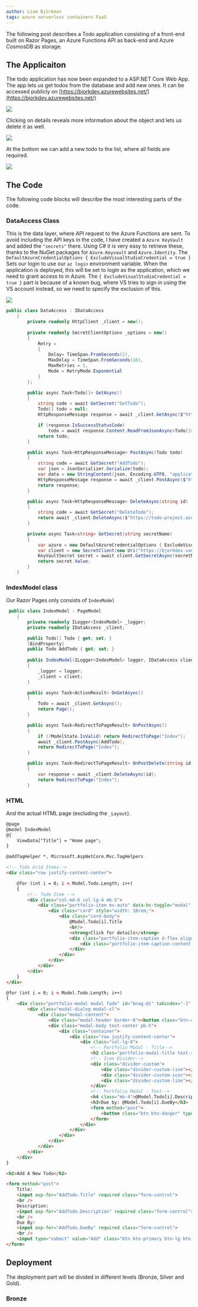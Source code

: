 ```yaml
---
author: Liam Björkman
tags: azure serverless containers FaaS
---
```




The following post describes a Todo application consisting of a front-end built on Razor Pages, an Azure Functions API as back-end and Azure CosmosDB as storage.

## The Applicaiton

The todo application has now been expanded to a ASP.NET Core Web App. The app lets us get todos from the database and add new ones. It can be accessed publicly on [https://bjorkdev.azurewebsites.net/](https://bjorkdev.azurewebsites.net/)



<img src="/img/todo1.png">

Clicking on details reveals more information about the object and lets us delete it as well.

<img src="/img/todo2.png">

At the bottom we can add a new todo to the list, where all fields are required.

<img src="/img/todo3.png">



## The Code

The following code blocks will describe the most interesting parts of the code.

### DataAccess Class

This is the data layer, where API request to the Azure Functions are sent. To avoid including the API keys in the code, I have created a `Azure KeyVault` and added the `"secrets"` there. Using C# it is very easy to retrieve these, thanks to the NuGet packages for `Azure.Keyvault` and `Azure.Identity`. The `DefaultAzureCredentialOptions { ExcludeVisualStudioCredential = true }` Sets our login to use our `az login` environment variable. When the application is deployed, this will be set to login as the application, which we need to grant access to in Azure. The `{ ExcludeVisualStudioCredential = true }` part is because of a known bug, where VS tries to sign in using the VS account instead, so we need to specify the exclusion of this.

<img src="/img/azureportal3.png">

```c#
public class DataAccess : IDataAccess
    {
        private readonly HttpClient _client = new();
        
        private readonly SecretClientOptions _options = new()
        {
            Retry =
            {
                Delay= TimeSpan.FromSeconds(2),
                MaxDelay = TimeSpan.FromSeconds(16),
                MaxRetries = 5,
                Mode = RetryMode.Exponential
            }
        };

        public async Task<Todo[]> GetAsync()
        {
            string code = await GetSecret("GetTodo");
            Todo[] todo = null;
            HttpResponseMessage response = await _client.GetAsync($"https://todo-project.azurewebsites.net/api/todo?code={code}");

            if (response.IsSuccessStatusCode)
                todo = await response.Content.ReadFromJsonAsync<Todo[]>();
            return todo;
        }

        public async Task<HttpResponseMessage> PostAsync(Todo todo)
        {
            string code = await GetSecret("AddTodo");
            var json = JsonSerializer.Serialize(todo);
            var data = new StringContent(json, Encoding.UTF8, "application/json");
            HttpResponseMessage response = await _client.PostAsync($"https://todo-project.azurewebsites.net/api/todo?code={code}", data);
            return response;
        }

        public async Task<HttpResponseMessage> DeleteAsync(string id)
        {
            string code = await GetSecret("DeleteTodo");
            return await _client.DeleteAsync($"https://todo-project.azurewebsites.net/api/todo/{id}?code={code}");
        }

        private async Task<string> GetSecret(string secretName)
        {
            var azure = new DefaultAzureCredentialOptions { ExcludeVisualStudioCredential = true };
            var client = new SecretClient(new Uri("https://bjorkdev.vault.azure.net/"), new DefaultAzureCredential(azure), _options);
            KeyVaultSecret secret = await client.GetSecretAsync(secretName);
            return secret.Value;
        }
    }
```

### IndexModel class

Our Razor Pages only consists of `IndexModel`

```c#
 public class IndexModel : PageModel
    {
        private readonly ILogger<IndexModel> _logger;
        private readonly IDataAccess _client;

        public Todo[] Todo { get; set; }
        [BindProperty]
        public Todo AddTodo { get; set; }
        
        public IndexModel(ILogger<IndexModel> logger, IDataAccess client)
        {
            _logger = logger;
            _client = client;
        }

        public async Task<ActionResult> OnGetAsync()
        {
            Todo = await _client.GetAsync();
            return Page();
        }

        public async Task<RedirectToPageResult> OnPostAsync()
        {
            if (!ModelState.IsValid) return RedirectToPage("Index");
            await _client.PostAsync(AddTodo);
            return RedirectToPage("Index");
        }

        public async Task<RedirectToPageResult> OnPostDelete(string id)
        {
            var response = await _client.DeleteAsync(id);
            return RedirectToPage("Index");
        }
```

### HTML

And the actual HTML page (excluding the `_Layout`).

```html
@page
@model IndexModel
@{
    ViewData["Title"] = "Home page";
}

@addTagHelper *, Microsoft.AspNetCore.Mvc.TagHelpers

<!-- Todo Grid Items-->
<div class="row justify-content-center">

    @for (int i = 0; i < Model.Todo.Length; i++)
    {
        <!-- Todo Item -->
        <div class="col-md-6 col-lg-4 mb-5">
            <div class="portfolio-item mx-auto" data-bs-toggle="modal" data-bs-target="#bnag-@i">
                <div class="card" style="width: 18rem;">
                    <div class="card-body">
                        @Model.Todo[i].Title
                        <br/>
                        <strong>Click for details</strong>
                        <div class="portfolio-item-caption d-flex align-items-center justify-content-center h-100 w-100">
                            <div class="portfolio-item-caption-content text-center text-white"><i class="fas fa-plus fa-3x"></i></div>
                        </div>
                    </div>
                </div>
            </div>
        </div>
    }
</div>

@for (int i = 0; i < Model.Todo.Length; i++)
{
    <div class="portfolio-modal modal fade" id="bnag-@i" tabindex="-1" aria-labelledby="@Model.Todo[i].Title" aria-hidden="true">
        <div class="modal-dialog modal-xl">
            <div class="modal-content">
                <div class="modal-header border-0"><button class="btn-close" type="button" data-bs-dismiss="modal" aria-label="Close"></button></div>
                <div class="modal-body text-center pb-5">
                    <div class="container">
                        <div class="row justify-content-center">
                            <div class="col-lg-8">
                                <!-- Portfolio Modal - Title-->
                                <h2 class="portfolio-modal-title text-secondary text-uppercase mb-0">@Model.Todo[i].Title</h2>
                                <!-- Icon Divider-->
                                <div class="divider-custom">
                                    <div class="divider-custom-line"></div>
                                    <div class="divider-custom-icon"><i class="fas fa-star"></i></div>
                                    <div class="divider-custom-line"></div>
                                </div>
                                <!-- Portfolio Modal - Text-->
                                <h4 class="mb-4">@Model.Todo[i].Description</h4>
                                <h3>Due by: @Model.Todo[i].DueBy</h3>
                                <form method="post">
                                    <button class="btn btn-danger" type="submit" asp-page-handler="Delete" asp-route-id="@Model.Todo[i].Id">Delete</button>
                                </form>
                            </div>
                        </div>
                    </div>
                </div>
            </div>
        </div>
    </div>
}

<h2>Add A New Todo</h2>

<form method="post">
    Title:
    <input asp-for="AddTodo.Title" required class="form-control">
    <br />
    Description:
    <input asp-for="AddTodo.Description" required class="form-control">
    <br />
    Due By:
    <input asp-for="AddTodo.DueBy" required class="form-control">
    <br />
    <input type="submit" value="Add" class="btn btn-primary btn-lg btn-block" />
</form>
```

## Deployment

The deployment part will be divided in different levels (Bronze, Silver and Gold).

### Bronze

